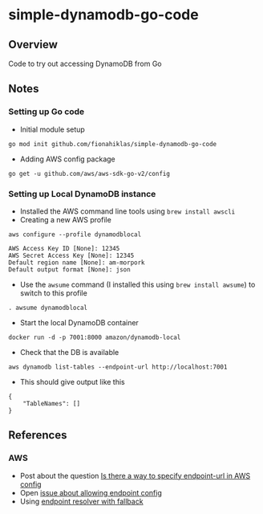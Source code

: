 # simple-dynamodb-go-code

## Overview

Code to try out accessing DynamoDB from Go


## Notes

### Setting up Go code

* Initial module setup

``` 
go mod init github.com/fionahiklas/simple-dynamodb-go-code
```

* Adding AWS config package

``` 
go get -u github.com/aws/aws-sdk-go-v2/config
```

### Setting up Local DynamoDB instance

* Installed the AWS command line tools using `brew install awscli`
* Creating a new AWS profile 

``` 
aws configure --profile dynamodblocal

AWS Access Key ID [None]: 12345
AWS Secret Access Key [None]: 12345 
Default region name [None]: am-morpork
Default output format [None]: json
```

* Use the `awsume` command (I installed this using `brew install awsume`) to switch to this profile

``` 
. awsume dynamodblocal
```

* Start the local DynamoDB container

``` 
docker run -d -p 7001:8000 amazon/dynamodb-local
```

* Check that the DB is available

``` 
aws dynamodb list-tables --endpoint-url http://localhost:7001
```

* This should give output like this

``` 
{
    "TableNames": []
}
```


## References

### AWS

* Post about the question [Is there a way to specify endpoint-url in AWS config](https://stackoverflow.com/questions/52494196/is-there-any-way-to-specify-endpoint-url-in-aws-cli-config-file)
* Open [issue about allowing endpoint config](https://github.com/aws/aws-cli/issues/1270)
* Using [endpoint resolver with fallback](https://aws.github.io/aws-sdk-go-v2/docs/configuring-sdk/endpoints/)
